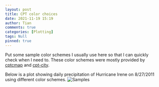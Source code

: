 ```yaml
---
layout: post
title: CPT color choices
date: 2021-11-19 15:19
author: Tian
comments: true
categories: [Plotting]
tags: Null
pinned: true
---
```


Put some sample color schemes I usually use here so that I can quickly check when I need to.
These color schemes were mostly provided by [cptcmap](https://github.com/kakearney/cptcmap-pkg) and [cpt-city](http://soliton.vm.bytemark.co.uk/pub/cpt-city/index.html).

Below is a plot showing daily precipitation of Hurricane Irene on 8/27/2011 using different color schemes.
![Samples](https://simhydro.com/notebook/images/misc/cpt_samples.png)


